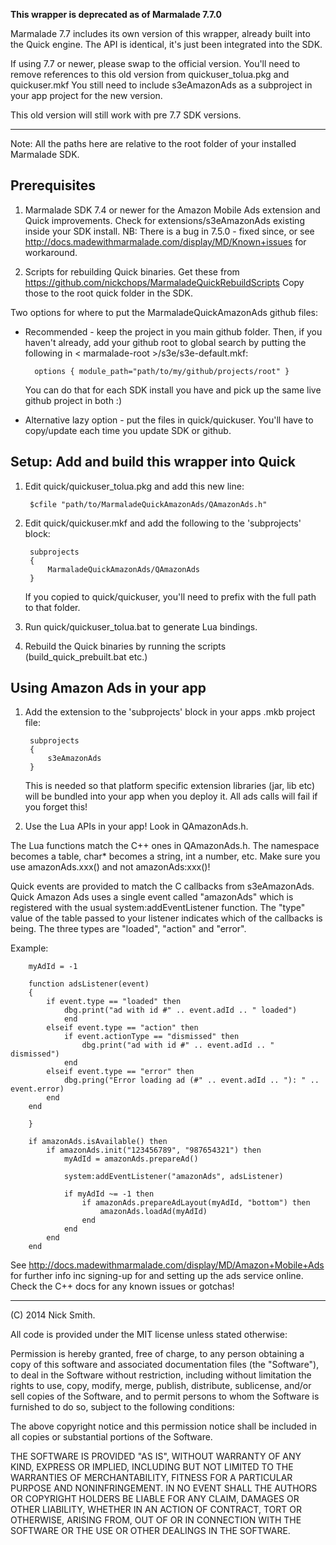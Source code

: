 
**This wrapper is deprecated as of Marmalade 7.7.0**

Marmalade 7.7 includes its own version of this wrapper, already built into
the Quick engine. The API is identical, it's just been integrated into the SDK.

If using 7.7 or newer, please swap to the official version. You'll need to
remove references to this old version from quickuser_tolua.pkg and
quickuser.mkf You still need to include s3eAmazonAds as a subproject in
your app project for the new version.

This old version will still work with pre 7.7 SDK versions.

-------------------------------------------------------------------------------

Note: All the paths here are relative to the root folder of your installed
Marmalade SDK.


Prerequisites
-------------

1. Marmalade SDK 7.4 or newer for the Amazon Mobile Ads extension and Quick
   improvements. Check for extensions/s3eAmazonAds existing inside your SDK
   install. NB: There is a bug in 7.5.0 - fixed since, or see
   http://docs.madewithmarmalade.com/display/MD/Known+issues for workaround.
   
2. Scripts for rebuilding Quick binaries. Get these from
   https://github.com/nickchops/MarmaladeQuickRebuildScripts Copy those to the
   root quick folder in the SDK.

Two options for where to put the MarmaladeQuickAmazonAds github files:

- Recommended - keep the project in you main github folder. Then, if you
  haven't already, add your github root to global search by putting the
  following in < marmalade-root >/s3e/s3e-default.mkf:

        options { module_path="path/to/my/github/projects/root" }

  You can do that for each SDK install you have and pick up the same live
  github project in both :)
        
- Alternative lazy option - put the files in quick/quickuser. You'll have to
  copy/update each time you update SDK or github.

   
Setup: Add and build this wrapper into Quick
--------------------------------------------

1. Edit quick/quickuser_tolua.pkg and add this new line:

        $cfile "path/to/MarmaladeQuickAmazonAds/QAmazonAds.h"

2. Edit quick/quickuser.mkf and add the following to the 'subprojects' block:

        subprojects
        {
            MarmaladeQuickAmazonAds/QAmazonAds
        }
        
   If you copied to quick/quickuser, you'll need to prefix with
   the full path to that folder.
   
3. Run quick/quickuser_tolua.bat to generate Lua bindings.

4. Rebuild the Quick binaries by running the scripts (build_quick_prebuilt.bat
   etc.)

   
Using Amazon Ads in your app
----------------------------

1. Add the extension to the 'subprojects' block in your apps .mkb project file:

        subprojects
        {
            s3eAmazonAds
        }

   This is needed so that platform specific extension libraries (jar, lib etc)
   will be bundled into your app when you deploy it. All ads calls will fail
   if you forget this!

2. Use the Lua APIs in your app! Look in QAmazonAds.h.

The Lua functions match the C++ ones in QAmazonAds.h. The namespace becomes a
table, char* becomes a string, int a number, etc. Make sure you use
amazonAds.xxx() and not amazonAds:xxx()!
   
Quick events are provided to match the C callbacks from s3eAmazonAds.
Quick Amazon Ads uses a single event called "amazonAds" which is registered
with the usual system:addEventListener function. The "type" value of the
table passed to your listener indicates which of the callbacks is being.
The three types are "loaded", "action" and "error".

Example:
   
        myAdId = -1
        
        function adsListener(event)
        {
            if event.type == "loaded" then
                dbg.print("ad with id #" .. event.adId .. " loaded")
                end
            elseif event.type == "action" then
                if event.actionType == "dismissed" then
                    dbg.print("ad with id #" .. event.adId .. " dismissed")
                end
            elseif event.type == "error" then
                dbg.pring("Error loading ad (#" .. event.adId .. "): " .. event.error)
            end
        end

        }
        
        if amazonAds.isAvailable() then
            if amazonAds.init("123456789", "987654321") then
                myAdId = amazonAds.prepareAd()
                
                system:addEventListener("amazonAds", adsListener)

                if myAdId ~= -1 then
                    if amazonAds.prepareAdLayout(myAdId, "bottom") then
                        amazonAds.loadAd(myAdId)
                    end
                end
            end
        end
        
        
See http://docs.madewithmarmalade.com/display/MD/Amazon+Mobile+Ads for further
info inc signing-up for and setting up the ads service online. Check the C++
docs for any known issues or gotchas!


------------------------------------------------------------------------------------------
(C) 2014 Nick Smith.

All code is provided under the MIT license unless stated otherwise:

 Permission is hereby granted, free of charge, to any person obtaining a copy
 of this software and associated documentation files (the "Software"), to deal
 in the Software without restriction, including without limitation the rights
 to use, copy, modify, merge, publish, distribute, sublicense, and/or sell
 copies of the Software, and to permit persons to whom the Software is
 furnished to do so, subject to the following conditions:

 The above copyright notice and this permission notice shall be included in
 all copies or substantial portions of the Software.

 THE SOFTWARE IS PROVIDED "AS IS", WITHOUT WARRANTY OF ANY KIND, EXPRESS OR
 IMPLIED, INCLUDING BUT NOT LIMITED TO THE WARRANTIES OF MERCHANTABILITY,
 FITNESS FOR A PARTICULAR PURPOSE AND NONINFRINGEMENT. IN NO EVENT SHALL THE
 AUTHORS OR COPYRIGHT HOLDERS BE LIABLE FOR ANY CLAIM, DAMAGES OR OTHER
 LIABILITY, WHETHER IN AN ACTION OF CONTRACT, TORT OR OTHERWISE, ARISING FROM,
 OUT OF OR IN CONNECTION WITH THE SOFTWARE OR THE USE OR OTHER DEALINGS IN
 THE SOFTWARE.
